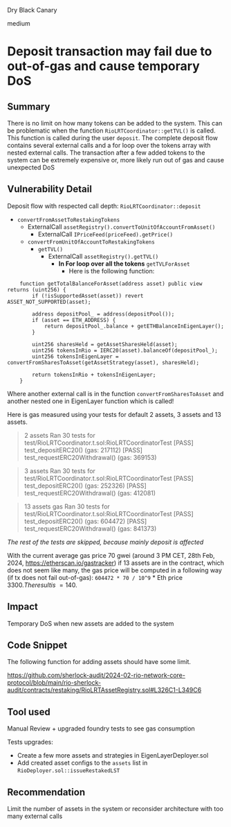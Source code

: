 Dry Black Canary

medium

# Deposit transaction may fail due to out-of-gas and cause temporary DoS

## Summary
There is no limit on how many tokens can be added to the system. This can be problematic when the function `RioLRTCoordinator::getTVL()` is called. 
This function is called during the user `deposit`. The complete deposit flow contains several external calls and a for loop over the tokens array with nested external calls. The transaction after a few added tokens to the system can be extremely expensive or, more likely run out of gas and cause unexpected DoS

## Vulnerability Detail
Deposit flow with respected call depth:
`RioLRTCoordinator::deposit` 
- `convertFromAssetToRestakingTokens` 
    - ExternalCall `assetRegistry().convertToUnitOfAccountFromAsset()` 
        - ExternalCall `IPriceFeed(priceFeed).getPrice()`
    - `convertFromUnitOfAccountToRestakingTokens`
        - `getTVL()`
            - ExternalCall `assetRegistry().getTVL()`
                - **In For loop over all the tokens** `getTVLForAsset`
                    - Here is the following function:
                    
```solidity
    function getTotalBalanceForAsset(address asset) public view returns (uint256) {
        if (!isSupportedAsset(asset)) revert ASSET_NOT_SUPPORTED(asset);

        address depositPool_ = address(depositPool());
        if (asset == ETH_ADDRESS) {
            return depositPool_.balance + getETHBalanceInEigenLayer();
        }

        uint256 sharesHeld = getAssetSharesHeld(asset);
        uint256 tokensInRio = IERC20(asset).balanceOf(depositPool_);
        uint256 tokensInEigenLayer = convertFromSharesToAsset(getAssetStrategy(asset), sharesHeld);

        return tokensInRio + tokensInEigenLayer;
    }
```

Where another external call is in the function `convertFromSharesToAsset` and another nested one in EigenLayer function which is called!

Here is gas measured using your tests for default 2 assets, 3 assets and 13 assets.

> 2 assets
> Ran 30 tests for test/RioLRTCoordinator.t.sol:RioLRTCoordinatorTest
> [PASS] test_depositERC20() (gas: 217112)
> [PASS] test_requestERC20Withdrawal() (gas: 369153)

> 3 assets
> Ran 30 tests for test/RioLRTCoordinator.t.sol:RioLRTCoordinatorTest
> [PASS] test_depositERC20() (gas: 252326)
> [PASS] test_requestERC20Withdrawal() (gas: 412081)

> 13 assets gas
> Ran 30 tests for test/RioLRTCoordinator.t.sol:RioLRTCoordinatorTest
> [PASS] test_depositERC20() (gas: 604472)
> [PASS] test_requestERC20Withdrawal() (gas: 841373)

_The rest of the tests are skipped, because mainly deposit is affected_

With the current average gas price 70 gwei (around 3 PM CET, 28th Feb, 2024, https://etherscan.io/gastracker) if 13 assets are in the contract, which does not seem like many, the gas price will be computed in a following way (if tx does not fail out-of-gas):
`604472 * 70 / 10^9` * Eth price 3300$. The result is ~= 140$.

## Impact
Temporary DoS when new assets are added to the system

## Code Snippet
The following function for adding assets should have some limit.

https://github.com/sherlock-audit/2024-02-rio-network-core-protocol/blob/main/rio-sherlock-audit/contracts/restaking/RioLRTAssetRegistry.sol#L326C1-L349C6

## Tool used

Manual Review + upgraded foundry tests to see gas consumption

Tests upgrades:
- Create a few more assets and strategies in EigenLayerDeployer.sol
- Add created asset configs to the `assets` list in `RioDeployer.sol::issueRestakedLST`

## Recommendation

Limit the number of assets in the system or reconsider architecture with too many external calls